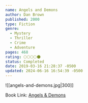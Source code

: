```yaml
---
name: Angels and Demons
author: Dan Brown
published: 2000
type: Fiction
genre:
  - Mystery
  - Thriller
  - Crime
  - Adventure
pages: 468
rating: 🌕🌕🌕🌕🌑
status: Completed
date: 2019-03-16 21:28:37 -0500
updated: 2024-06-16 16:54:39 -0500
---
```


![[angels-and-demons.jpg|300]]

Book Link: [Angels & Demons](https://www.goodreads.com/book/show/960.Angels_Demons)
